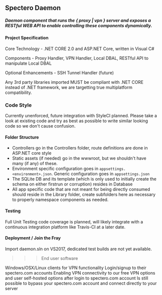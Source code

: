 ## Spectero Daemon
##### Daemon component that runs the { proxy | vpn } server and exposes a RESTful WEB API to enable controlling these components dynamically.

#### Project Specification

Core Technology - .NET CORE 2.0 and ASP.NET Core, written in Visual C#

Components - Proxy Handler, VPN Handler, Local DBAL, RESTful API to manipulate Local DBAL

Optional Enhancements - SSH Tunnel Handler (future)

Any 3rd party libraries imported MUST be compliant with .NET CORE instead of .NET framework, we are targetting true multiplatform compatibility.


### Code Style

Currently unenforced, future integration with StyleCI planned. Please take a look at existing code and try as best as possible to write similar looking code so we don't cause confusion.

#### Folder Structure

* Controllers go in the Controllers folder, route definitions are done in ASP.NET core style
* Static assets (if needed) go in the wwwroot, but we shouldn't have many (if any) of these.
* Environment specific configuration goes in `appsettings.<environment>.json`. Generic configuration goes in `appsettings.json`
* The SQLite DB and its template (which is only used to initially create the schema on either firstrun or corruption) resides in Database
* All app specific code that are not meant for being directly consumed should reside in the Library folder, create subfolders here as necessary to properly namespace components as needed.

#### Testing

Full Unit Testing code coverage is planned, will likely integrate with a continuous integration platform like Travis-CI at a later date.

#### Deployment / Join the Fray

Import daemon.sln on VS2017, dedicated test builds are not yet available.

>>>End user software

Windows/OSX/Linux clients for VPN functionality
Login/signup to their spectero.com accounts
Enabling VPN connectivity to our free VPN options and user self-hosted options after login to spectero.com account
Is still possible to bypass your spectero.com account and connect directly to your server
